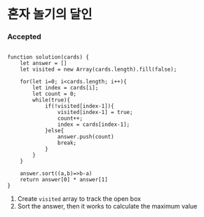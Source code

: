 # 혼자 놀기의 달인

### Accepted
```

function solution(cards) {
    let answer = []
    let visited = new Array(cards.length).fill(false);
    
    for(let i=0; i<cards.length; i++){
        let index = cards[i];
        let count = 0;
        while(true){
            if(!visited[index-1]){ 
                visited[index-1] = true;
                count++;
                index = cards[index-1];
            }else{
                answer.push(count)
                break;
            }
        }
    }
    
    answer.sort((a,b)=>b-a)
    return answer[0] * answer[1]
}
```

1. Create `visited` array to track the open box
2. Sort the answer, then it works to calculate the maximum value 